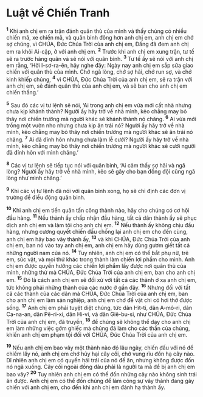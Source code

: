 

# Luật về Chiến Tranh
<sup><b>1</b></sup> Khi anh chị em ra trận đánh quân thù của mình và thấy chúng có nhiều chiến mã, xe chiến mã, và quân binh đông hơn anh chị em, anh chị em chớ sợ chúng, vì CHÚA, Đức Chúa Trời của anh chị em, Đấng đã đem anh chị em ra khỏi Ai-cập, ở với anh chị em. <sup><b>2</b></sup> Trước khi anh chị em xung trận, tư tế sẽ ra trước hàng quân và sẽ nói với quân binh. <sup><b>3</b></sup> Tư tế ấy sẽ nói với anh chị em rằng, ‘Hỡi I-sơ-ra-ên, hãy nghe đây: Ngày nay anh chị em sắp sửa giao chiến với quân thù của mình. Chớ ngã lòng, chớ sợ hãi, chớ run sợ, và chớ kinh khiếp chúng, <sup><b>4</b></sup> vì CHÚA, Đức Chúa Trời của anh chị em, sẽ ra trận với anh chị em, sẽ đánh quân thù của anh chị em, và sẽ ban cho anh chị em chiến thắng.’

<sup><b>5</b></sup> Sau đó các vị tư lệnh sẽ nói, ‘Ai trong anh chị em vừa mới cất nhà nhưng chưa kịp khánh thành? Người ấy hãy trở về nhà mình, kẻo chẳng may bỏ thây nơi chiến trường mà người khác sẽ khánh thành nó chăng. <sup><b>6</b></sup> Ai vừa mới trồng một vườn nho nhưng chưa kịp ăn trái nó? Người ấy hãy trở về nhà mình, kẻo chẳng may bỏ thây nơi chiến trường mà người khác sẽ ăn trái nó chăng. <sup><b>7</b></sup> Ai đã đính hôn nhưng chưa làm lễ cưới? Người ấy hãy trở về nhà mình, kẻo chẳng may bỏ thây nơi chiến trường mà người khác sẽ cưới người đã đính hôn với mình chăng.’

<sup><b>8</b></sup> Các vị tư lệnh sẽ tiếp tục nói với quân binh, ‘Ai cảm thấy sợ hãi và ngã lòng? Người ấy hãy trở về nhà mình, kẻo sẽ gây cho bạn đồng đội cũng ngã lòng như mình chăng.’

<sup><b>9</b></sup> Khi các vị tư lệnh đã nói với quân binh xong, họ sẽ chỉ định các đơn vị trưởng để điều động quân binh.

<sup><b>10</b></sup> Khi anh chị em tiến quân tấn công thành nào, hãy cho chúng có cơ hội đầu hàng. <sup><b>11</b></sup> Nếu thành ấy chấp nhận đầu hàng, tất cả dân thành ấy sẽ phục dịch anh chị em và làm tôi cho anh chị em. <sup><b>12</b></sup> Nếu thành ấy không chịu đầu hàng, nhưng cương quyết chiến đấu chống lại anh chị em cho đến cùng, anh chị em hãy bao vây thành ấy, <sup><b>13</b></sup> và khi CHÚA, Đức Chúa Trời của anh chị em, ban nó vào tay anh chị em, anh chị em hãy dùng gươm giết tất cả những người nam của nó. <sup><b>14</b></sup> Tuy nhiên, anh chị em có thể bắt phụ nữ, trẻ em, súc vật, và mọi thứ khác trong thành làm chiến lợi phẩm cho mình. Anh chị em được quyền hưởng các chiến lợi phẩm lấy được nơi quân thù của mình, những thứ mà CHÚA, Đức Chúa Trời của anh chị em, ban cho anh chị em. <sup><b>15</b></sup> Đó là cách anh chị em sẽ đối xử với tất cả các thành ở xa anh chị em, tức không phải những thành của các nước ở gần đây. <sup><b>16</b></sup> Nhưng đối với tất cả các thành của các dân mà CHÚA, Đức Chúa Trời của anh chị em, ban cho anh chị em làm sản nghiệp, anh chị em chớ để vật chi có hơi thở được sống. <sup><b>17</b></sup> Anh chị em phải tuyệt diệt chúng, tức dân Hít-ti, dân A-mô-ri, dân Ca-na-an, dân Pê-ri-xi, dân Hi-vi, và dân Giê-bu-si, như CHÚA, Đức Chúa Trời của anh chị em, đã truyền, <sup><b>18</b></sup> để chúng sẽ không thể dạy cho anh chị em làm những việc gớm ghiếc mà chúng đã làm cho các thần của chúng, khiến anh chị em phạm tội đối với CHÚA, Đức Chúa Trời của anh chị em.

<sup><b>19</b></sup> Nếu anh chị em bao vây một thành nào đó lâu ngày, chiến đấu với nó để chiếm lấy nó, anh chị em chớ hủy hại cây cối, chớ vung rìu đốn hạ cây nào. Dĩ nhiên anh chị em có quyền hái trái của nó để ăn, nhưng không được đốn nó ngã xuống. Cây cối ngoài đồng đâu phải là người ta mà để bị anh chị em bao vây? <sup><b>20</b></sup> Tuy nhiên anh chị em có thể đốn những cây nào không sinh trái ăn được. Anh chị em có thể đốn chúng để làm công sự vây thành đang gây chiến với anh chị em, cho đến khi anh chị em đánh hạ thành ấy.

